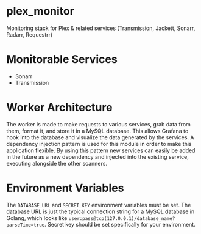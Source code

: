 # plex_monitor
Monitoring stack for Plex &amp; related services (Transmission, Jackett, Sonarr, Radarr, Requestrr)

# Monitorable Services
- Sonarr
- Transmission

# Worker Architecture

The worker is made to make requests to various services, grab data from them, format it, and store it in a MySQL database. This allows Grafana to hook into the database and visualize the data generated by the services. A dependency injection pattern is used for this module in order to make this application flexible. By using this pattern new services can easily be added in the future as a new dependency and injected into the existing service, executing alongside the other scanners.

# Environment Variables
The `DATABASE_URL` and `SECRET_KEY` environment variables must be set. The database URL is just the typical connection string for a MySQL database in Golang, which looks like `user:pass@tcp(127.0.0.1)/database_name?parseTime=true`. Secret key should be set specifically for your environment.
